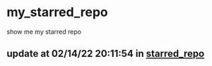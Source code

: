 # my_starred_repo
show me my starred repo

update at 02/14/22 20:11:54 in [starred_repo](./index.html)
---

